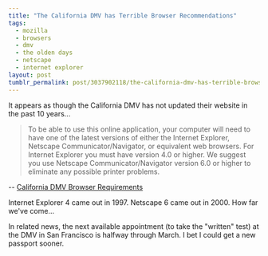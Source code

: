 ```yaml
---
title: "The California DMV has Terrible Browser Recommendations"
tags:
  - mozilla
  - browsers
  - dmv
  - the olden days
  - netscape
  - internet explorer
layout: post
tumblr_permalink: post/3037902118/the-california-dmv-has-terrible-browser-recommendations
---
```


It appears as though the California DMV has not updated their website in the past 10 years...

>To be able to use this online application, your computer will need to have one of the latest versions of either the Internet Explorer, Netscape Communicator/Navigator, or equivalent web browsers. For Internet Explorer you must have version 4.0 or higher. We suggest you use Netscape Communicator/Navigator version 6.0 or higher to eliminate any possible printer problems.

-- [California DMV Browser Requirements](https://www.dmv.ca.gov/online/dlrbi/faqbrowser.htm)

Internet Explorer 4 came out in 1997. Netscape 6 came out in 2000. How far we've come...

In related news, the next available appointment (to take the "written" test) at the DMV in San Francisco is halfway through March. I bet I could get a new passport sooner.
